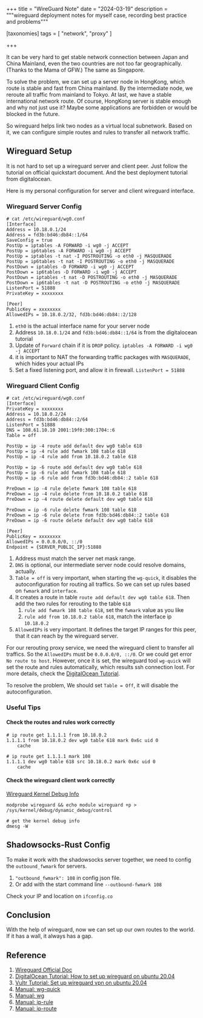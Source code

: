 +++
title = "WireGuard Note"
date = "2024-03-19"
description = """wireguard deployment notes for myself case, recording best practice and problems"""

[taxonomies]
tags = [ "network", "proxy" ]

+++

It can be very hard to get stable network connection between Japan and China Mainland, even the two countries are not too far geographically. (Thanks to the Mama of GFW.) The same as Singapore. 

To solve the problem, we can set up a server node in HongKong, which route is stable and fast from China mainland. By the intermediate node, we reroute all traffic from mainland to Tokyo. At last, we have a stable international network route. Of course, HongKong server is stable enough and why not just use it? Maybe some applications are forbidden or would be blocked in the future.

So wireguard helps link two nodes as a virtual local subnetwork. Based on it, we can configure simple routes and rules to transfer all network traffic. 

## Wireguard Setup

It is not hard to set up a wireguard server and client peer. Just follow the tutorial on official quickstart document. And the best deployment tutorial from digitalocean.

Here is my personal configuration for server and client wireguard interface.

### Wireguard Server Config 

```shell
# cat /etc/wireguard/wg0.conf 
[Interface]
Address = 10.18.0.1/24
Address = fd3b:bd46:db84::1/64
SaveConfig = true
PostUp = iptables -A FORWARD -i wg0 -j ACCEPT
PostUp = ip6tables -A FORWARD -i wg0 -j ACCEPT
PostUp = iptables -t nat -I POSTROUTING -o eth0 -j MASQUERADE
PostUp = ip6tables -t nat -I POSTROUTING -o eth0 -j MASQUERADE
PostDown = iptables -D FORWARD -i wg0 -j ACCEPT
PostDown = ip6tables -D FORWARD -i wg0 -j ACCEPT
PostDown = iptables -t nat -D POSTROUTING -o eth0 -j MASQUERADE
PostDown = ip6tables -t nat -D POSTROUTING -o eth0 -j MASQUERADE
ListenPort = 51888
PrivateKey = xxxxxxxx

[Peer]
PublicKey = xxxxxxxx
AllowedIPs = 10.18.0.2/32, fd3b:bd46:db84::2/128
```

1. `eth0` is the actual interface name for your server node
2. Address `10.18.0.1/24` and `fd3b:bd46:db84::1/64` is from the digitalocean tutorial
3. Update of `Forward` chain if it is `DROP` policy. `iptables -A FORWARD -i wg0 -j ACCEPT`
4. it is important to NAT the forwarding traffic packages with `MASQUERADE`, which hides your actual IPs
5. Set a fixed listening port, and allow it in firewall. `ListenPort = 51888`

### Wireguard Client Config

```shell
# cat /etc/wireguard/wg0.conf 
[Interface]
PrivateKey = xxxxxxxx
Address = 10.18.0.2/24
Address = fd3b:bd46:db84::2/64
ListenPort = 51888
DNS = 108.61.10.10 2001:19f0:300:1704::6
Table = off

PostUp = ip -4 route add default dev wg0 table 618
PostUp = ip -4 rule add fwmark 108 table 618
PostUp = ip -4 rule add from 10.18.0.2 table 618

PostUp = ip -6 route add default dev wg0 table 618
PostUp = ip -6 rule add fwmark 108 table 618
PostUp = ip -6 rule add from fd3b:bd46:db84::2 table 618

PreDown = ip -4 rule delete fwmark 108 table 618
PreDown = ip -4 rule delete from 10.18.0.2 table 618
PreDown = ip -4 route delete default dev wg0 table 618

PreDown = ip -6 rule delete fwmark 108 table 618
PreDown = ip -6 rule delete from fd3b:bd46:db84::2 table 618
PreDown = ip -6 route delete default dev wg0 table 618

[Peer]
PublicKey = xxxxxxxx
AllowedIPs = 0.0.0.0/0, ::/0 
Endpoint = {SERVER_PUBLIC_IP}:51888
```

1. Address must match the server net mask range.
2. `DNS` is optional, our intermediate server node could resolve domains, actually.
3. `Table = off` is very important, when starting the `wg-quick`, it disables the autoconfiguration for routing all traffics. So we can set up rules based on `fwmark` and `interface`.
4. It creates a route in table `route add default dev wg0 table 618`. Then add the two rules for rerouting to the table `618`
   1. `rule add fwmark 108 table 618`, set the `fwmark` value as you like
   2. `rule add from 10.18.0.2 table 618`, match the interface ip `10.18.0.2`
5. `AllowedIPs` is very important. It defines the target IP ranges for this peer, that it can reach by the wireguard server.

For our rerouting proxy service, we need the wireguard client to transfer all traffics. So the `AllowedIPs` must be `0.0.0.0/0, ::/0`. Or we could get error `No route to host`. However, once it is set, the wireguard tool `wg-quick` will set the route and rules automatically, which results ssh connection lost. For more details, check the [DigitalOcean Tutorial](https://www.digitalocean.com/community/tutorials/how-to-set-up-wireguard-on-ubuntu-20-04#step-8-adding-the-peer-s-public-key-to-the-wireguard-server).

To resolve the problem, We should set `Table = Off`, it will disable the autoconfiguration.

### Useful Tips

#### Check the routes and rules work correctly

```shell
# ip route get 1.1.1.1 from 10.18.0.2
1.1.1.1 from 10.18.0.2 dev wg0 table 618 mark 0x6c uid 0 
    cache 

# ip route get 1.1.1.1 mark 108
1.1.1.1 dev wg0 table 618 src 10.18.0.2 mark 0x6c uid 0 
    cache 
```

#### Check the wireguard client work correctly

[Wireguard Kernel Debug Info](https://www.wireguard.com/quickstart/#debug-info)

```shell
modprobe wireguard && echo module wireguard +p > /sys/kernel/debug/dynamic_debug/control
```

```shell
# get the kernel debug info
dmesg -W
```

## Shadowsocks-Rust Config 

To make it work with the shadowsocks server together, we need to config the `outbound_fwmark` for servers. 

1. `"outbound_fwmark": 108` in config json file.
2. Or add with the start command line `--outbound-fwmark 108`

Check your IP and location on `ifconfig.co`

## Conclusion

With the help of wireguard, now we can set up our own routes to the world. If it has a wall, it always has a gap.

## Reference

1. [Wireguard Official Doc](https://www.wireguard.com/quickstart/)
2. [DigitalOcean Tutorial: How to set up wireguard on ubuntu 20.04](https://www.digitalocean.com/community/tutorials/how-to-set-up-wireguard-on-ubuntu-20-04)
3. [Vultr Tutorial: Set up wireguard vpn on ubuntu 20.04](https://docs.vultr.com/set-up-wireguard-vpn-on-ubuntu-20-04)
4. [Manual: wg-quick](https://git.zx2c4.com/wireguard-tools/about/src/man/wg-quick.8)
5. [Manual: wg](https://man7.org/linux/man-pages/man8/wg.8.html)
6. [Manual: ip-rule](https://man7.org/linux/man-pages/man8/ip-rule.8.html)
6. [Manual: ip-route](https://man7.org/linux/man-pages/man8/ip-route.8.html)
